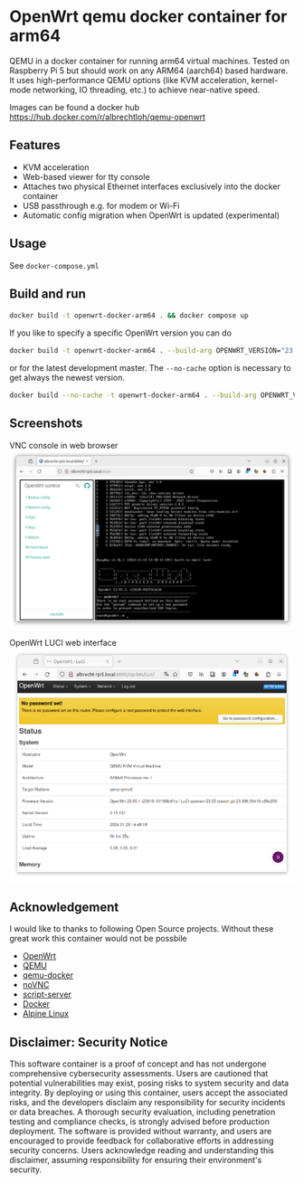 # OpenWrt qemu docker container for arm64

QEMU in a docker container for running arm64 virtual machines. Tested on Raspberry Pi 5 but should work on any ARM64 (aarch64) based hardware. It uses high-performance QEMU options (like KVM acceleration, kernel-mode networking, IO threading, etc.) to achieve near-native speed.

Images can be found a docker hub https://hub.docker.com/r/albrechtloh/qemu-openwrt

## Features

 - KVM acceleration
 - Web-based viewer for tty console
 - Attaches two physical Ethernet interfaces exclusively into the docker container
 - USB passthrough e.g. for modem or Wi-Fi
 - Automatic config migration when OpenWrt is updated (experimental)

## Usage

See `docker-compose.yml`

## Build and run

```bash
docker build -t openwrt-docker-arm64 . && docker compose up
```

If you like to specify a specific OpenWrt version you can do
```bash
docker build -t openwrt-docker-arm64 . --build-arg OPENWRT_VERSION="23.05.2" && docker compose up
```
or for the latest development master. The `--no-cache` option is necessary to get always the newest version.
```bash
docker build --no-cache -t openwrt-docker-arm64 . --build-arg OPENWRT_VERSION="master" && docker compose up
```

## Screenshots

VNC console in web browser
![VNC console in web browser](pictures/qemu_openwrt_vnc_console.png)

OpenWrt LUCI web interface
![OpenWrt LUCI web interface](pictures/qemu_openwrt_luci.png)

## Acknowledgement

I would like to thanks to following Open Source projects. Without these great work this container would not be possbile
* [OpenWrt](https://openwrt.org/)
* [QEMU](https://www.qemu.org/)
* [qemu-docker](https://github.com/qemus/qemu-docker)
* [noVNC](https://novnc.com/)
* [script-server](https://github.com/bugy/script-server)
* [Docker](https://www.docker.com/)
* [Alpine Linux](https://www.alpinelinux.org/)

## Disclaimer: Security Notice

This software container is a proof of concept and has not undergone comprehensive cybersecurity assessments. Users are cautioned that potential vulnerabilities may exist, posing risks to system security and data integrity. By deploying or using this container, users accept the associated risks, and the developers disclaim any responsibility for security incidents or data breaches. A thorough security evaluation, including penetration testing and compliance checks, is strongly advised before production deployment. The software is provided without warranty, and users are encouraged to provide feedback for collaborative efforts in addressing security concerns. Users acknowledge reading and understanding this disclaimer, assuming responsibility for ensuring their environment's security.
